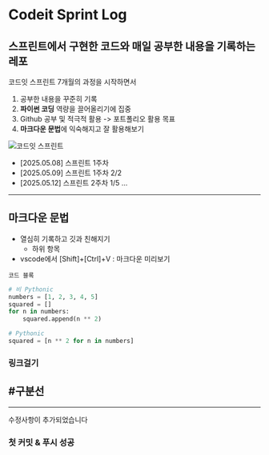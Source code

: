 # Codeit Sprint Log
## 스프린트에서 구현한 코드와 매일 공부한 내용을 기록하는 레포

코드잇 스프린트 7개월의 과정을 시작하면서

1. 공부한 내용을 꾸준히 기록
2. **파이썬 코딩** 역량을 끌어올리기에 집중
3. Github 공부 및 적극적 활용 -> 포트폴리오 활용 목표
4. **마크다운 문법**에 익숙해지고 잘 활용해보기 


![코드잇 스프린트](https://img1.daumcdn.net/thumb/R750x0/?scode=mtistory2&fname=https%3A%2F%2Fblog.kakaocdn.net%2Fdn%2F4qgsr%2FbtsFEtondnt%2FXoFKqUvKEaFyQubZZyLIPk%2Fimg.png)

- [2025.05.08] 스프린트 1주차
- [2025.05.09] 스프린트 1주차 2/2
- [2025.05.12] 스프린트 2주차 1/5
...
---

## 마크다운 문법
* 열심히 기록하고 깃과 친해지기
  * 하위 항목 
* vscode에서 [Shift]+[Ctrl]+V : 마크다운 미리보기

`코드 블록`
```python
# 비 Pythonic
numbers = [1, 2, 3, 4, 5]
squared = []
for n in numbers:
    squared.append(n ** 2)

# Pythonic
squared = [n ** 2 for n in numbers]
```

### 링크걸기

## #구분선
---

수정사항이 추가되었습니다
### 첫 커밋 & 푸시 성공
